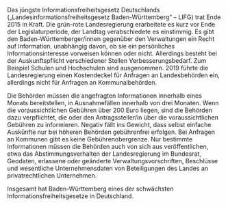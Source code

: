 Das jüngste Informationsfreiheitsgesetz Deutschlands („Landesinformationsfreiheitsgesetz Baden-Württemberg“ – LIFG) trat Ende 2015 in Kraft. Die grün-rote Landesregierung erarbeitete es kurz vor Ende der Legislaturperiode, der Landtag verabschiedete es einstimmig. Es gibt den Baden-Württemberger/innen gegenüber den Verwaltungen ein Recht auf Information, unabhängig davon, ob sie ein persönliches Informationsinteresse vorweisen können oder nicht. Allerdings besteht bei der Auskunftspflicht verschiedener Stellen Verbesserungsbedarf. Zum Beispiel Schulen und Hochschulen sind ausgenommen. 2019 führte die Landesregierung einen Kostendeckel für Anfragen an Landesbehörden ein, allerdings nicht für Anfragen an Kommunalbehörden.

Die Behörden müssen die angefragten Informationen innerhalb eines Monats bereitstellen, in Ausnahmefällen innerhalb
von drei Monaten. Wenn die voraussichtlichen Gebühren über 200 Euro liegen, sind die Behörden dazu verpflichtet, die oder
den Antragssteller/in über die voraussichtlichen Gebühren zu informieren. Negativ fällt ins Gewicht, dass selbst einfache Auskünfte nur bei höheren Behörden gebührenfrei erfolgen. Bei Anfragen an Kommunen gibt es keine Gebührenobergrenze. Nur bestimmte Informationen müssen die Behörden auch von sich aus veröffentlichen, etwa das Abstimmungsverhalten der Landesregierung im Bundesrat, Geodaten, erlassene oder geänderte Verwaltungsvorschriften, Beschlüsse und wesentliche Unternehmensdaten von Beteiligungen des Landes an privatrechtlichen Unternehmen.

Insgesamt hat Baden-Württemberg eines der schwächsten Informationsfreiheitsgesetze in Deutschland.
